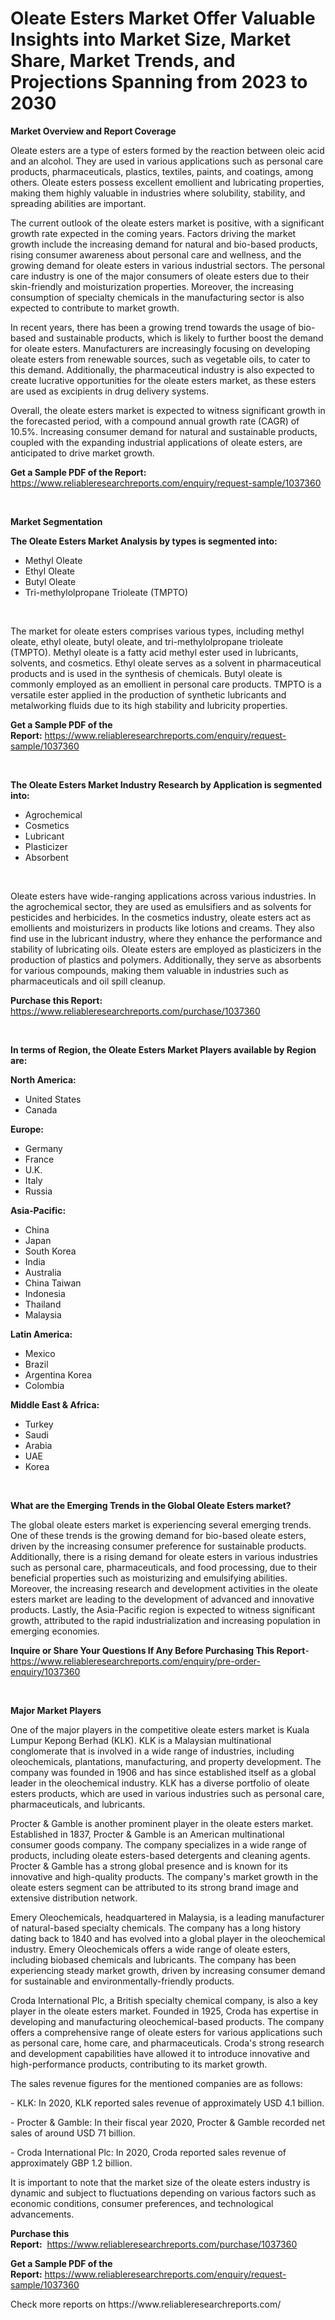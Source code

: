 <p><h1>Oleate Esters Market Offer Valuable Insights into Market Size, Market Share, Market Trends, and Projections Spanning from 2023 to 2030</h1></p><p><strong>Market Overview and Report Coverage</strong></p>
<p><p>Oleate esters are a type of esters formed by the reaction between oleic acid and an alcohol. They are used in various applications such as personal care products, pharmaceuticals, plastics, textiles, paints, and coatings, among others. Oleate esters possess excellent emollient and lubricating properties, making them highly valuable in industries where solubility, stability, and spreading abilities are important.</p><p>The current outlook of the oleate esters market is positive, with a significant growth rate expected in the coming years. Factors driving the market growth include the increasing demand for natural and bio-based products, rising consumer awareness about personal care and wellness, and the growing demand for oleate esters in various industrial sectors. The personal care industry is one of the major consumers of oleate esters due to their skin-friendly and moisturization properties. Moreover, the increasing consumption of specialty chemicals in the manufacturing sector is also expected to contribute to market growth.</p><p>In recent years, there has been a growing trend towards the usage of bio-based and sustainable products, which is likely to further boost the demand for oleate esters. Manufacturers are increasingly focusing on developing oleate esters from renewable sources, such as vegetable oils, to cater to this demand. Additionally, the pharmaceutical industry is also expected to create lucrative opportunities for the oleate esters market, as these esters are used as excipients in drug delivery systems.</p><p>Overall, the oleate esters market is expected to witness significant growth in the forecasted period, with a compound annual growth rate (CAGR) of 10.5%. Increasing consumer demand for natural and sustainable products, coupled with the expanding industrial applications of oleate esters, are anticipated to drive market growth.</p></p>
<p><strong>Get a Sample PDF of the Report:</strong> <a href="https://www.reliableresearchreports.com/enquiry/request-sample/1037360">https://www.reliableresearchreports.com/enquiry/request-sample/1037360</a></p>
<p>&nbsp;</p>
<p><strong>Market Segmentation</strong></p>
<p><strong>The Oleate Esters Market Analysis by types is segmented into:</strong></p>
<p><ul><li>Methyl Oleate</li><li>Ethyl Oleate</li><li>Butyl Oleate</li><li>Tri-methylolpropane Trioleate (TMPTO)</li></ul></p>
<p>&nbsp;</p>
<p><p>The market for oleate esters comprises various types, including methyl oleate, ethyl oleate, butyl oleate, and tri-methylolpropane trioleate (TMPTO). Methyl oleate is a fatty acid methyl ester used in lubricants, solvents, and cosmetics. Ethyl oleate serves as a solvent in pharmaceutical products and is used in the synthesis of chemicals. Butyl oleate is commonly employed as an emollient in personal care products. TMPTO is a versatile ester applied in the production of synthetic lubricants and metalworking fluids due to its high stability and lubricity properties.</p></p>
<p><strong>Get a Sample PDF of the Report:</strong>&nbsp;<a href="https://www.reliableresearchreports.com/enquiry/request-sample/1037360">https://www.reliableresearchreports.com/enquiry/request-sample/1037360</a></p>
<p>&nbsp;</p>
<p><strong>The Oleate Esters Market Industry Research by Application is segmented into:</strong></p>
<p><ul><li>Agrochemical</li><li>Cosmetics</li><li>Lubricant</li><li>Plasticizer</li><li>Absorbent</li></ul></p>
<p>&nbsp;</p>
<p><p>Oleate esters have wide-ranging applications across various industries. In the agrochemical sector, they are used as emulsifiers and as solvents for pesticides and herbicides. In the cosmetics industry, oleate esters act as emollients and moisturizers in products like lotions and creams. They also find use in the lubricant industry, where they enhance the performance and stability of lubricating oils. Oleate esters are employed as plasticizers in the production of plastics and polymers. Additionally, they serve as absorbents for various compounds, making them valuable in industries such as pharmaceuticals and oil spill cleanup.</p></p>
<p><strong>Purchase this Report:</strong>&nbsp; <a href="https://www.reliableresearchreports.com/purchase/1037360">https://www.reliableresearchreports.com/purchase/1037360</a></p>
<p>&nbsp;</p>
<p><strong>In terms of Region, the Oleate Esters Market Players available by Region are:</strong></p>
<p>
    <p> <strong> North America: </strong>
        <ul>
            <li>United States</li>
            <li>Canada</li>
        </ul>
        </p> 
    <p> <strong> Europe: </strong>
        <ul>
            <li>Germany</li>
            <li>France</li>
            <li>U.K.</li>
            <li>Italy</li>
            <li>Russia</li>
        </ul>
        </p> 
    <p> <strong> Asia-Pacific: </strong>
        <ul>
            <li>China</li>
            <li>Japan</li>
            <li>South Korea</li>
            <li>India</li>
            <li>Australia</li>
            <li>China Taiwan</li>
            <li>Indonesia</li>
            <li>Thailand</li>
            <li>Malaysia</li>
        </ul>
        </p> 
    <p> <strong> Latin America: </strong>
        <ul>
            <li>Mexico</li>
            <li>Brazil</li>
            <li>Argentina Korea</li>
            <li>Colombia</li>
        </ul>
        </p> 
    <p> <strong> Middle East & Africa: </strong>
        <ul>
            <li>Turkey</li>
            <li>Saudi</li>
            <li>Arabia</li>
            <li>UAE</li>
            <li>Korea</li>
        </ul>
    </p>
    </p>
<p>&nbsp;</p>
<p><strong>What are the Emerging Trends in the Global Oleate Esters market?</strong></p>
<p><p>The global oleate esters market is experiencing several emerging trends. One of these trends is the growing demand for bio-based oleate esters, driven by the increasing consumer preference for sustainable products. Additionally, there is a rising demand for oleate esters in various industries such as personal care, pharmaceuticals, and food processing, due to their beneficial properties such as moisturizing and emulsifying abilities. Moreover, the increasing research and development activities in the oleate esters market are leading to the development of advanced and innovative products. Lastly, the Asia-Pacific region is expected to witness significant growth, attributed to the rapid industrialization and increasing population in emerging economies.</p></p>
<p><strong>Inquire or Share Your Questions If Any Before Purchasing This Report</strong>- <a href="https://www.reliableresearchreports.com/enquiry/pre-order-enquiry/1037360">https://www.reliableresearchreports.com/enquiry/pre-order-enquiry/1037360</a></p>
<p>&nbsp;</p>
<p><strong>Major Market Players</strong></p>
<p><p>One of the major players in the competitive oleate esters market is Kuala Lumpur Kepong Berhad (KLK). KLK is a Malaysian multinational conglomerate that is involved in a wide range of industries, including oleochemicals, plantations, manufacturing, and property development. The company was founded in 1906 and has since established itself as a global leader in the oleochemical industry. KLK has a diverse portfolio of oleate esters products, which are used in various industries such as personal care, pharmaceuticals, and lubricants. </p><p>Procter & Gamble is another prominent player in the oleate esters market. Established in 1837, Procter & Gamble is an American multinational consumer goods company. The company specializes in a wide range of products, including oleate esters-based detergents and cleaning agents. Procter & Gamble has a strong global presence and is known for its innovative and high-quality products. The company's market growth in the oleate esters segment can be attributed to its strong brand image and extensive distribution network.</p><p>Emery Oleochemicals, headquartered in Malaysia, is a leading manufacturer of natural-based specialty chemicals. The company has a long history dating back to 1840 and has evolved into a global player in the oleochemical industry. Emery Oleochemicals offers a wide range of oleate esters, including biobased chemicals and lubricants. The company has been experiencing steady market growth, driven by increasing consumer demand for sustainable and environmentally-friendly products.</p><p>Croda International Plc, a British specialty chemical company, is also a key player in the oleate esters market. Founded in 1925, Croda has expertise in developing and manufacturing oleochemical-based products. The company offers a comprehensive range of oleate esters for various applications such as personal care, home care, and pharmaceuticals. Croda's strong research and development capabilities have allowed it to introduce innovative and high-performance products, contributing to its market growth.</p><p>The sales revenue figures for the mentioned companies are as follows:</p><p>- KLK: In 2020, KLK reported sales revenue of approximately USD 4.1 billion.</p><p>- Procter & Gamble: In their fiscal year 2020, Procter & Gamble recorded net sales of around USD 71 billion.</p><p>- Croda International Plc: In 2020, Croda reported sales revenue of approximately GBP 1.2 billion.</p><p>It is important to note that the market size of the oleate esters industry is dynamic and subject to fluctuations depending on various factors such as economic conditions, consumer preferences, and technological advancements.</p></p>
<p><strong>Purchase this Report:</strong>&nbsp;&nbsp;<a href="https://www.reliableresearchreports.com/purchase/1037360">https://www.reliableresearchreports.com/purchase/1037360</a></p>
<p></p>
<p><strong>Get a Sample PDF of the Report:</strong>&nbsp;<a href="https://www.reliableresearchreports.com/enquiry/request-sample/1037360">https://www.reliableresearchreports.com/enquiry/request-sample/1037360</a></p>
<p>Check more reports on https://www.reliableresearchreports.com/</p>